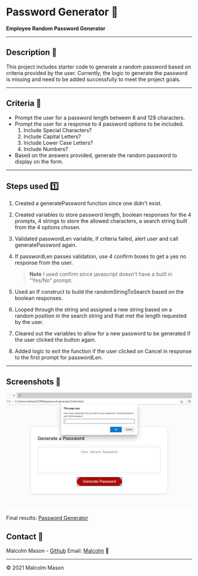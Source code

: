 # Password Generator 🔑

**Employee Random Password Generator**

---

## Description 📓

This project includes starter code to generate a random password based on criteria provided by the user. Currently, the logic to generate the password is missing and need to be added successfully to meet the project goals.

---

## Criteria 📃

- Prompt the user for a password length between 8 and 128 characters.
- Prompt the user for a response to 4 password options to be included.
  1. Include Special Characters?
  2. Include Capital Letters?
  3. Include Lower Case Letters?
  4. Include Numbers?
- Based on the answers provided, generate the random password to display on the form.

---

## Steps used 1️⃣

1. Created a generatePassword function since one didn't exist.
2. Created variables to store password length, boolean responses for the 4 prompts, 4 strings to store the allowed characters, a search string built from the 4 options chosen.
3. Validated passwordLen variable, if criteria failed, alert user and call generatePassword again.
4. If passwordLen passes validation, use 4 confirm boxes to get a yes no response from the user.

   > **Note** I used confirm since javascript doesn't have a built in "Yes/No" prompt.
   
5. Used an If construct to build the randomStringToSearch based on the boolean responses.
6. Looped through the string and assigned a new string based on a random position in the search string and that met the length requested by the user.
7. Cleared out the variables to allow for a new password to be generated if the user clicked the button again.
8. Added logic to exit the function if the user clicked on Cancel in response to the first prompt for passwordLen.

---

## Screenshots 📸
![Homepage](/screenshot.JPG)

Final results: [Password Generator](https://malmason.github.io/password-generator/)


## Contact 📱

Malcolm Mason - [Github](https://github.com/malmason) Email: [Malcolm](mailto:malmason66@gmail.com) 📧

---

&copy; 2021 Malcolm Mason
